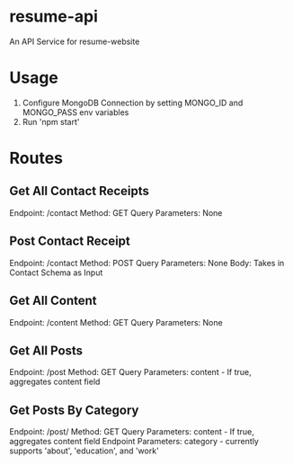 # resume-api
An API Service for resume-website

# Usage
1. Configure MongoDB Connection by setting MONGO_ID and MONGO_PASS env variables
2. Run 'npm start'

# Routes

## Get All Contact Receipts
Endpoint: /contact
Method: GET
Query Parameters: None

## Post Contact Receipt
Endpoint: /contact
Method: POST
Query Parameters: None
Body: Takes in Contact Schema as Input

## Get All Content
Endpoint: /content
Method: GET
Query Parameters: None

## Get All Posts
Endpoint: /post
Method: GET
Query Parameters: content - If true, aggregates content field

## Get Posts By Category
Endpoint: /post/<category>
Method: GET
Query Parameters: content - If true, aggregates content field
Endpoint Parameters: category - currently supports 'about', 'education', and 'work'